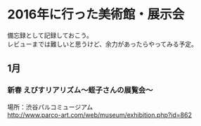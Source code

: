 # 2016年に行った美術館・展示会  
備忘録として記録しておこう。  
レビューまでは難しいと思うけど、余力があったらやってみる予定。  

## 1月
### 新春 えびすリアリズム～蛭子さんの展覧会～  
場所：渋谷パルコミュージアム  
http://www.parco-art.com/web/museum/exhibition.php?id=862
